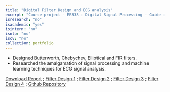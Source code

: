 ```yaml
---
title: "Digital Filter Design and ECG analysis"
excerpt: "Course project - EE338 : Digital Signal Processing - Guide : Prof. Vikram Gadre"
isresearch: "no"
isacademic: "yes"
isintern: "no"
isnlp: "no"
iscv: "no"
collection: portfolio
---
```


* Designed Butterworth, Chebychev, Elliptical and FIR filters.
* Researched the amalgamation of signal processing and machine learning techniques for ECG signal analysis.


[Download Report](http://amparulekar.github.io/files/ECG_RND.pdf) ; [Filter Design 1](http://amparulekar.github.io/files/but.pdf) ; [Filter Design 2](http://amparulekar.github.io/files/che.pdf) ; [Filter Design 3](http://amparulekar.github.io/files/ell.pdf) ; [Filter Design 4](http://amparulekar.github.io/files/fir.pdf) ; [Github Repository](https://github.com/Amparulekar/Digital-Signal-Processing-Filter-Design-and-ECG-Analysis)
